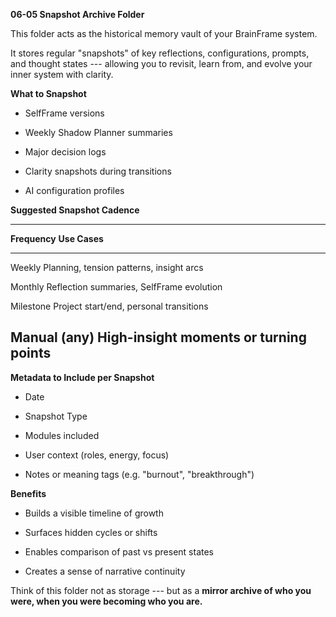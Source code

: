 **06-05 Snapshot Archive Folder**

This folder acts as the historical memory vault of your BrainFrame
system.

It stores regular "snapshots" of key reflections, configurations,
prompts, and thought states --- allowing you to revisit, learn from, and
evolve your inner system with clarity.

**What to Snapshot**

- SelfFrame versions

- Weekly Shadow Planner summaries

- Major decision logs

- Clarity snapshots during transitions

- AI configuration profiles

**Suggested Snapshot Cadence**

  -----------------------------------------------------------------------
  **Frequency**     **Use Cases**
  ----------------- -----------------------------------------------------
  Weekly            Planning, tension patterns, insight arcs

  Monthly           Reflection summaries, SelfFrame evolution

  Milestone         Project start/end, personal transitions

  Manual (any)      High-insight moments or turning points
  -----------------------------------------------------------------------

**Metadata to Include per Snapshot**

- Date

- Snapshot Type

- Modules included

- User context (roles, energy, focus)

- Notes or meaning tags (e.g. "burnout", "breakthrough")

**Benefits**

- Builds a visible timeline of growth

- Surfaces hidden cycles or shifts

- Enables comparison of past vs present states

- Creates a sense of narrative continuity

Think of this folder not as storage --- but as a **mirror archive of who
you were, when you were becoming who you are.**
